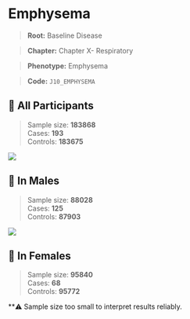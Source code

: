 # Emphysema

> **Root:** Baseline Disease  

> **Chapter:** Chapter X- Respiratory  

> **Phenotype:** Emphysema  

> **Code:** `J10_EMPHYSEMA`

## 🧪 All Participants  
> Sample size: **183868**  
> Cases: **193**  
> Controls: **183675**
<img src="/Disease/Figures/ALL/Baseline/J10_EMPHYSEMA.png"/>
<CsvTable src="/public/Disease/Data/ALL/Baseline/LG_J10_EMPHYSEMA.csv" label="🔍 View full results" />

## 👨 In Males  
> Sample size: **88028**  
> Cases: **125**  
> Controls: **87903**
<img src="/Disease/Figures/Male/Baseline/J10_EMPHYSEMA.png"/>
<CsvTable src="/public/Disease/Data/Male/Baseline/LG_J10_EMPHYSEMA.csv" label="🔍 View full results" />

## 👩 In Females  
> Sample size: **95840**  
> Cases: **68**  
> Controls: **95772**

**⚠️ Sample size too small to interpret results reliably.
